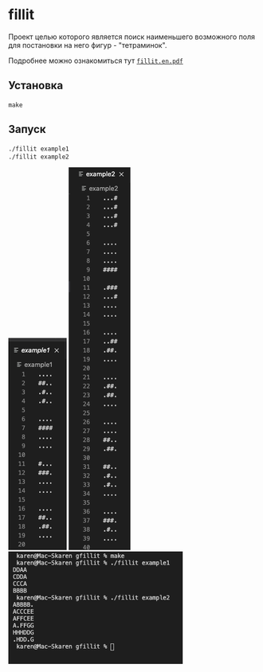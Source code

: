 # fillit

Проект целью которого является поиск наименьшего возможного поля для постановки на него фигур - "тетраминок".

Подробнее можно ознакомиться тут [`fillit.en.pdf`](/fillit.en.pdf)

## Установка
```
make
```

## Запуск
```
./fillit example1
./fillit example2
```

![](image/img2.png)
![](image/img3.png)
![](image/img1.png)
